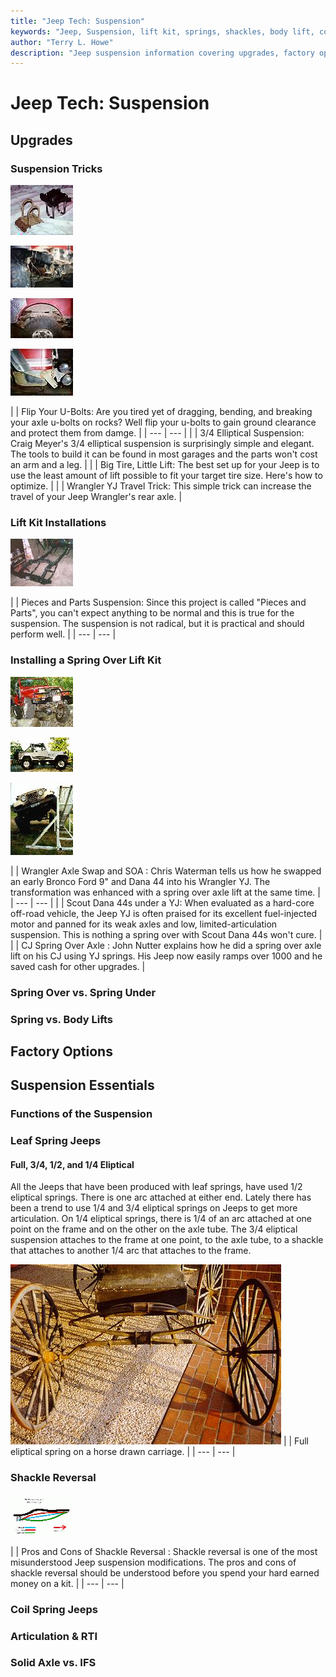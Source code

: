 ```yaml
---
title: "Jeep Tech: Suspension"
keywords: "Jeep, Suspension, lift kit, springs, shackles, body lift, coils, leaves"
author: "Terry L. Howe"
description: "Jeep suspension information covering upgrades, factory options, and essential information."
---
```


# Jeep Tech: Suspension

## Upgrades

### Suspension Tricks

![](/toc/ubolt_toc.jpg)[](/susp/ubolt.html)

![](/toc/elliptoc.jpg)[](/susp/elliptical.html)

![](/toc/btll_100x64.jpg)[](/tire/fit33.html)

![](/toc/yjtrick_100x75.jpg)[](/susp/yjsh.html)

|  | Flip Your U-Bolts:
Are you tired yet of dragging, bending, and breaking your axle
u-bolts on rocks?  Well flip your u-bolts to gain ground clearance
and protect them from damge. |
| --- | --- |
|  | 3/4 Elliptical Suspension:
Craig Meyer's 3/4 elliptical suspension is surprisingly simple and
elegant. The tools to build it can be found in most garages and the
parts won't cost an arm and a leg. |
|  | Big Tire, Little Lift:
The best set up for your Jeep is to use the least amount of lift possible to fit your target tire size.  Here's how to optimize. |
|  | Wrangler YJ Travel Trick:
This simple trick can increase the travel of your Jeep Wrangler's rear axle. |

### Lift Kit Installations

![](/toc/pieces_susptoc.jpg)[](http://www.4x4wire.com/jeep/projects/pieces/susp/)

|  | Pieces and Parts Suspension:
Since this project is called "Pieces and Parts", you can't expect
anything to be normal and this is true for the suspension. The
suspension is not radical, but it is practical and should
perform well. |
| --- | --- |

### Installing a Spring Over Lift Kit

![SOA YJ](/convaxle/fordeb/hutflx1_.jpg)[](/convaxle/fordeb/)

![44ed YJ](/convaxle/ihscout/ss18_toc.jpg)[](/convaxle/ihscout/)

![](/susp/yjsp5_.jpg)[](/susp/cjsoa.html)

|  | Wrangler Axle Swap and SOA
:
Chris Waterman tells us how he swapped an early Bronco Ford 9"
and Dana 44 into his Wrangler YJ.  The transformation was enhanced
with a spring over axle lift at the same time. |
| --- | --- |
|  | Scout Dana 44s under a YJ:
When evaluated as a hard-core off-road vehicle, the Jeep YJ is
often praised for its excellent fuel-injected motor and panned for
its weak axles and low, limited-articulation suspension.  This
is nothing a spring over with Scout Dana 44s won't cure. |
|  | CJ Spring Over Axle
:
John Nutter explains how he did a spring over axle lift
on his CJ using YJ springs.  His Jeep now easily ramps
over 1000 and he saved cash for other upgrades. |

### Spring Over vs. Spring Under

### Spring vs. Body Lifts

## Factory Options

## Suspension Essentials

### Functions of the Suspension

### Leaf Spring Jeeps

#### Full, 3/4, 1/2, and 1/4 Eliptical

All the Jeeps that have been produced with leaf springs, have used
1/2 eliptical springs.  There is one arc attached at either end.
Lately there has been a trend to use 1/4 and 3/4 eliptical springs
on Jeeps to get more articulation.  On 1/4 eliptical springs, there
is 1/4 of an arc attached at one point on the frame and on the other
on the axle tube.  The 3/4 eliptical suspension attaches to the frame
at one point, to the axle tube, to a shackle that attaches to another
1/4 arc that attaches to the frame.

[![Full eliptical spring on a horse drawn carriage](/susp/fullelip.jpg)](/susp/fullelip.jpg) 
|  | Full eliptical spring on a horse drawn carriage. |
| --- | --- |

### Shackle Reversal

![Shackle reversal](/toc/elkcahs.gif)[](/susp/elkcahs/)

|  | Pros and Cons of Shackle Reversal
:
Shackle reversal is one
of the most misunderstood Jeep suspension modifications. The
pros and cons of shackle reversal should be understood before
you spend your hard earned money on a kit. |
| --- | --- |

### Coil Spring Jeeps

### Articulation & RTI

### Solid Axle vs. IFS